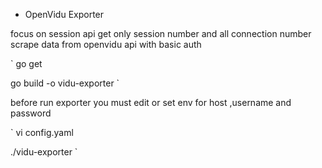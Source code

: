 * OpenVidu Exporter

focus on session api get only session number and all connection number
scrape data from openvidu api with basic auth 

`
 go get

 go build -o vidu-exporter
`

before run exporter you must edit or set env for host ,username and password

`
 vi config.yaml

 ./vidu-exporter
`



